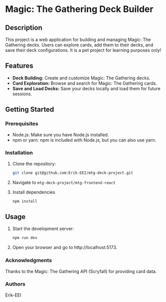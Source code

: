 # Magic: The Gathering Deck Builder

## Description

This project is a web application for building and managing Magic: The Gathering decks. Users can explore cards, add them to their decks, and save their deck configurations.
It is a pet project for learning purposes only!

## Features

- **Deck Building:** Create and customize Magic: The Gathering decks.
- **Card Exploration:** Browse and search for Magic: The Gathering cards.
- **Save and Load Decks:** Save your decks locally and load them for future sessions.

## Getting Started

### Prerequisites

- Node.js: Make sure you have Node.js installed.
- npm or yarn: npm is included with Node.js, but you can also use yarn.

### Installation

1. Clone the repository:

   ```bash
   git clone git@github.com:Erik-EEI/mtg-deck-project.git

2. Navigate to ```mtg-deck-project/mtg-frontend-react```
3. Install dependencies
   ```bash
   npm install
## Usage
1. Start the development server:
   ```bash
   npm run dev
2. Open your browser and go to http://localhost:5173.

### Acknowledgments
Thanks to the Magic: The Gathering API (Scryfall) for providing card data.

### Authors
Erik-EEI
